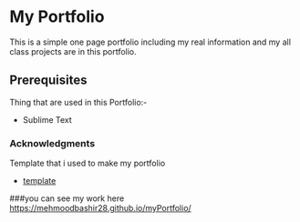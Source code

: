 # My Portfolio
This is a simple one page portfolio including my real information and my all class projects are in this portfolio.
## Prerequisites
Thing that are used in this Portfolio:-
* Sublime Text
### Acknowledgments 
Template that i used to make my portfolio
* [template](https://blackrockdigital.github.io/startbootstrap-resume/)

###you can see my work here   https://mehmoodbashir28.github.io/myPortfolio/
